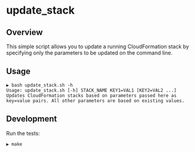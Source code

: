 # update_stack

## Overview

This simple script allows you to update a running CloudFormation stack by specifying only the parameters to be updated on the command line.

## Usage

```text
▶ bash update_stack.sh -h
Usage: update_stack.sh [-h] STACK_NAME KEY1=VAL1 [KEY2=VAL2 ...]
Updates CloudFormation stacks based on parameters passed here as key=value pairs. All other parameters are based on existing values.
```

## Development

Run the tests:

```text
▶ make
```
